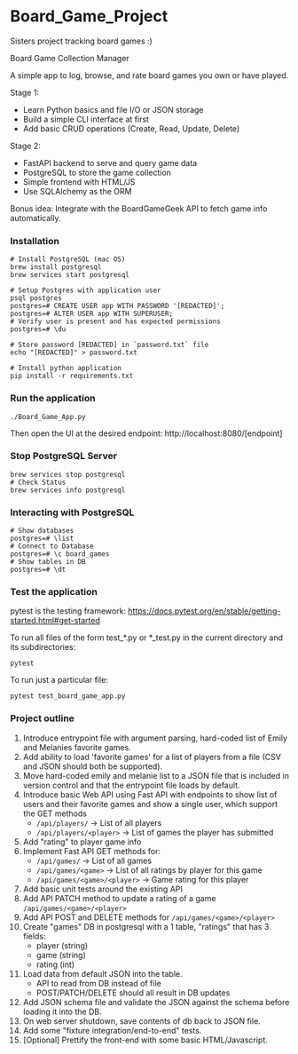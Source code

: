 # Board_Game_Project
Sisters project tracking board games :)

Board Game Collection Manager

A simple app to log, browse, and rate board games you own or have played.

Stage 1:

* Learn Python basics and file I/O or JSON storage
* Build a simple CLI interface at first
* Add basic CRUD operations (Create, Read, Update, Delete)


Stage 2:

* FastAPI backend to serve and query game data
* PostgreSQL to store the game collection
* Simple frontend with HTML/JS
* Use SQLAlchemy as the ORM

Bonus idea: Integrate with the BoardGameGeek API to fetch game info automatically.

### Installation
```
# Install PostgreSQL (mac OS)
brew install postgresql
brew services start postgresql

# Setup Postgres with application user
psql postgres
postgres=# CREATE USER app WITH PASSWORD '[REDACTED]';
postgres=# ALTER USER app WITH SUPERUSER;
# Verify user is present and has expected permissions
postgres=# \du

# Store password [REDACTED] in `password.txt` file
echo "[REDACTED]" > password.txt

# Install python application
pip install -r requirements.txt
```

### Run the application
```
./Board_Game_App.py
```
Then open the UI at the desired endpoint:
http://localhost:8080/[endpoint]


### Stop PostgreSQL Server
```
brew services stop postgresql
# Check Status
brew services info postgresql
```

### Interacting with PostgreSQL
```
# Show databases
postgres=# \list
# Connect to Database
postgres=# \c board_games
# Show tables in DB
postgres=# \dt
```

### Test the application
pytest is the testing framework: https://docs.pytest.org/en/stable/getting-started.html#get-started

To run all files of the form test_*.py or *_test.py in the current directory and its subdirectories:
```
pytest
```
To run just a particular file:
```
pytest test_board_game_app.py 
```

### Project outline

1. Introduce entrypoint file with argument parsing, hard-coded list of Emily and Melanies favorite games.
2. Add ability to load 'favorite games' for a list of players from a file (CSV and JSON should both be  supported).
3. Move hard-coded emily and melanie list to a JSON file that is included in version control and that the entrypoint file loads by default.
4. Introduce basic Web API using Fast API with endpoints to show list of users and their favorite games and show a single user, which support the GET methods
    - `/api/players/` -> List of all players
    - `/api/players/<player>` -> List of games the player has submitted
5. Add "rating" to player game info
6. Implement Fast API GET methods for:
    - `/api/games/` -> List of all games
    - `/api/games/<game>` -> List of all ratings by player for this game
    - `/api/games/<game>/<player>` -> Game rating for this player
7. Add basic unit tests around the existing API
8. Add API PATCH method to update a rating of a game `/api/games/<game>/<player>`
9. Add API POST and DELETE methods for `/api/games/<game>/<player>`
10. Create "games" DB in postgresql with a 1 table, "ratings" that has 3 fields:
    - player (string)
    - game (string)
    - rating (int)
11. Load data from default JSON into the table.
    - API to read from DB instead of file
    - POST/PATCH/DELETE should all result in DB updates
12. Add JSON schema file and validate the JSON against the schema before loading it into the DB.
13. On web server shutdown, save contents of db back to JSON file.
14. Add some "fixture integration/end-to-end" tests.
15. [Optional] Prettify the front-end with some basic HTML/Javascript.